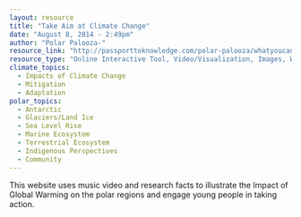 ```yaml
---
layout: resource
title: "Take Aim at Climate Change"
date: "August 8, 2014 - 2:49pm"
author: "Polar Palooza-"
resource_link: "http://passporttoknowledge.com/polar-palooza/whatyoucando/taacc/"
resource_type: "Online Interactive Tool, Video/Visualization, Images, Website"
climate_topics:
  - Impacts of Climate Change
  - Mitigation
  - Adaptation
polar_topics:
  - Antarctic
  - Glaciers/Land Ice
  - Sea Level Rise
  - Marine Ecosystem
  - Terrestrial Ecosystem
  - Indigenous Perspectives
  - Community
---
```


This website uses music video and research facts to illustrate the Impact of Global Warming on the polar regions and engage young people in taking action.